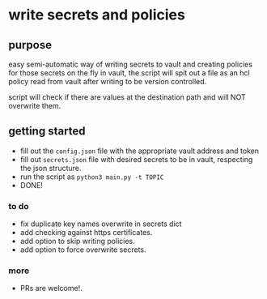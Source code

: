 # write secrets and policies 

## purpose
easy semi-automatic way of writing secrets to vault and creating policies for those secrets on the fly in vault,
the script will spit out a file as an hcl policy read from vault after writing to be version controlled.

script will check if there are values at the destination path and will NOT overwrite them.
## getting started
- fill out the ```config.json``` file with the appropriate vault address and token
- fill out ```secrets.json``` file with desired secrets to be in vault, respecting the json structure.
- run the script as ```python3 main.py -t TOPIC```
- DONE!


### to do
- fix duplicate key names overwrite in secrets dict
- add checking against https certificates.
- add option to skip writing policies.
- add option to force overwrite secrets.

### more
- PRs are welcome!.
